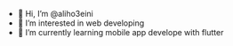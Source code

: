 - 👋 Hi, I’m @aliho3eini
- 👀 I’m interested in web developing
- 🌱 I’m currently learning mobile app develope with flutter

<!---
aliho3eini79/aliho3eini79 is a ✨ special ✨ repository because its `README.md` (this file) appears on your GitHub profile.
You can click the Preview link to take a look at your changes.
--->
